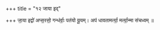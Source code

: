 +++
title = "१२ जाया इद्"

+++
जा॒या इद्वो॑ अप्स॒रसो॒ गन्ध॑र्वाः॒ पत॑यो यू॒यम्। अप॑ धावतामर्त्या॒ मर्त्या॒न्मा स॑चध्वम् ॥